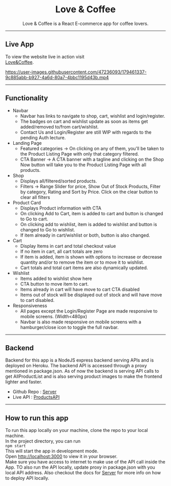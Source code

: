 <h1 align="center"><b>Love & Coffee</b></h1>
<div align="center">Love & Coffee is a React E-commerce app for coffee lovers.</div>


---

## **Live App**
To view the website live in action visit\
[Love&Coffee](https://love-coffee.netlify.app/).


https://user-images.githubusercontent.com/47236093/179461337-9c885abb-b927-4a6d-80a7-4bbc1195d43b.mp4


---

## **Functionality** 
* Navbar
  * Navbar has links to navigate to shop, cart, wishlist and login/register.
  * The badges on cart and wishlist update as soon as items get added/removed to/from cart/wishlist.
  * Contact Us and Login/Register are still WIP with regards to the pending Auth lecture.
* Landing Page
  * Featured categories -> On clicking on any of them, you'll be taken to the Product Listing Page with only that category filtered.
  * CTA Banner -> A CTA banner with a tagline and clicking on the Shop Now button will take you to the Product Listing Page with all products.
* Shop
  * Displays all/filtered/sorted products.
  * Filters -> Range Slider for price, Show Out of Stock Products, Filter by category, Rating and Sort by Price. Click on the clear button to clear all filters
* Product Card
  * Displays Product information with CTA
  * On clicking Add to Cart, item is added to cart and button is changed to Go to cart.
  * On clicking add to wishlist, item is added to wishlist and button is changed to Go to wishlist.
  * If item already in cart/wishlist or both, button is also changed.
* Cart
  * Display Items in cart and total checkout value
  * If no item in cart, all cart totals are zero
  * If item is added, item is shown with options to increase or decrease quantity and/or to remove the item or to move it to wishlist.
  * Cart totals and total cart items are also dynamically updated.
* Wishlist
  * Items added to wishlist show here
  * CTA button to move item to cart.
  * Items already in cart will have move to cart CTA disabled
  * Items out of stock will be displayed out of stock and will have move to cart disabled.
* Responsiveness
  * All pages except the Login/Register Page are made responsive to mobile screens. (Width<480px)
  * Navbar is also made responsive on mobile screens with a hamburger/close icon to toggle the full navbar.

---

## **Backend** 
Backend for this app is a NodeJS express backend serving APIs and is deployed on Heroku.
The backend API is accessed through a proxy mentioned in package.json.
As of now the backend is serving API calls to get AllProductList and is also serving product images to make the frontend lighter and faster.
* Github Repo : [Server](https://github.com/dhruvin25799/server_lovecoffee)
* Live API : [ProductsAPI](https://server-lovecoffee.herokuapp.com/products)

---

## **How to run this app**
To run this app locally on your machine, clone the repo to your local machine.\
In the project directory, you can run\
`npm start`\
This will start the app in development mode.\
Open [http://localhost:3000](http://localhost:3000) to view it in your browser.\
Make sure you have access to internet to make use of the API call inside the App.
TO also run the API locally, update proxy in package.json with you local API address.
Also checkout the docs for [Server](https://github.com/dhruvin25799/server_lovecoffee) for more info on how to deploy API locally.
